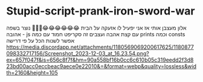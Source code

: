 # Stupid-script-prank-iron-sword-war
אלון מעצבן אותי אז אני יפעיל לו אזעקה על הבית 😂😂😂😂😂😂🫠🫠🫠 נוצר בשפה אהובה - js עם קצת אהבה ועצבים 
זה סקריפט חמוד עם כמה prints וכמה consts אפשר לשנות הכל על פי דרישה 
https://media.discordapp.net/attachments/1180569069200617625/1180877098332717156/Screenshot_2023-12-03_at_16.23.54.png?ex=657f047f&is=656c8f7f&hm=90a558bf16b0cc6c610b05c319eedd2f3d823bd00acc0eccbeac9aece0e22010&=&format=webp&quality=lossless&width=2160&height=105
